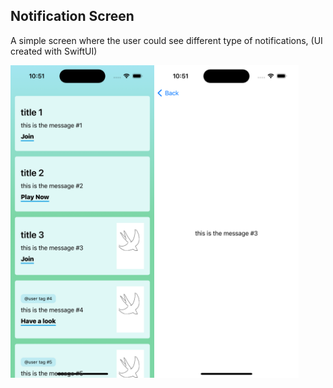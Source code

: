 ## Notification Screen

A simple screen where the user could see different type of notifications, (UI created with SwiftUI)

<img align="center" src="https://github.com/jordy2015/swiftui_notification_screen/blob/main/images/notification_screen.png" height=500><img align="center" src="https://github.com/jordy2015/swiftui_notification_screen/blob/main/images/details_screen.png" height=500>